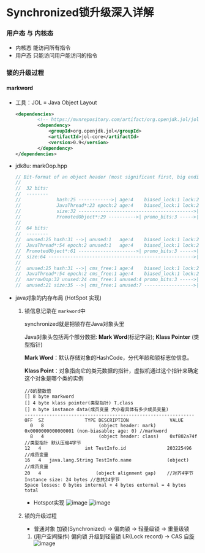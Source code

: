 Synchronized锁升级深入详解
===
### 用户态 与 内核态
* 内核态 能访问所有指令
* 用户态 只能访问用户能访问的指令

### 锁的升级过程
#### markword
* 工具：JOL = Java Object Layout
    ```xml
    <dependencies>
            <!-- https://mvnrepository.com/artifact/org.openjdk.jol/jol-core -->
            <dependency>
                <groupId>org.openjdk.jol</groupId>
                <artifactId>jol-core</artifactId>
                <version>0.9</version>
            </dependency>
    </dependencies>
    ```
* jdk8u: markOop.hpp
    ```java
    // Bit-format of an object header (most significant first, big endian layout below):
    //
    //  32 bits:
    //  --------
    //             hash:25 ------------>| age:4    biased_lock:1 lock:2 (normal object)
    //             JavaThread*:23 epoch:2 age:4    biased_lock:1 lock:2 (biased object)
    //             size:32 ------------------------------------------>| (CMS free block)
    //             PromotedObject*:29 ---------->| promo_bits:3 ----->| (CMS promoted object)
    //
    //  64 bits:
    //  --------
    //  unused:25 hash:31 -->| unused:1   age:4    biased_lock:1 lock:2 (normal object)
    //  JavaThread*:54 epoch:2 unused:1   age:4    biased_lock:1 lock:2 (biased object)
    //  PromotedObject*:61 --------------------->| promo_bits:3 ----->| (CMS promoted object)
    //  size:64 ----------------------------------------------------->| (CMS free block)
    //
    //  unused:25 hash:31 -->| cms_free:1 age:4    biased_lock:1 lock:2 (COOPs && normal object)
    //  JavaThread*:54 epoch:2 cms_free:1 age:4    biased_lock:1 lock:2 (COOPs && biased object)
    //  narrowOop:32 unused:24 cms_free:1 unused:4 promo_bits:3 ----->| (COOPs && CMS promoted object)
    //  unused:21 size:35 -->| cms_free:1 unused:7 ------------------>| (COOPs && CMS free block)
    ```
* java对象的内存布局 (HotSpot 实现)    
    1. 锁信息记录在 `markword`中

        synchronized就是把锁存在Java对象头里
        
        Java对象头包括两个部分数据: **Mark Word**(标记字段); **Klass Pointer** (类型指针)
        
        **Mark Word**：默认存储对象的HashCode，分代年龄和锁标志位信息。
        
        **Klass Point**：对象指向它的类元数据的指针，虚拟机通过这个指针来确定这个对象是哪个类的实例
        ```
        //8的整数倍
        [] 8 byte markword
        [] 4 byte klass pointer(类型指针) T.class
        [] n byte instance data(成员变量 大小看具体有多少成员变量)
        --------------------------------------------------------------
        OFF  SZ               TYPE DESCRIPTION               VALUE
          0   8                    (object header: mark)     0x0000000000000001 (non-biasable; age: 0) //markword
          8   4                    (object header: class)    0xf802a74f  //类型指针 默认压缩4字节
        12   4                int TestInfo.id               203225496 //成员变量
        16   4   java.lang.String TestInfo.name             (object)  //成员变量
        20   4                    (object alignment gap)    //对齐4字节
        Instance size: 24 bytes //总共24字节
        Space losses: 0 bytes internal + 4 bytes external = 4 bytes total
        ```
        * Hotspot实现
            ![image](https://i.imgur.com/GBXfmdQ.png)
            ![image](https://image-static.segmentfault.com/260/918/2609180466-4799c6800a5379d1)
    1. 锁的升级过程
        * 普通对象 加锁(Synchronized) -> 偏向锁 -> 轻量级锁 -> 重量级锁
        1. (用户空间操作) 偏向锁 升级到轻量锁 LR(Lock record)  -> CAS 自旋
        ![image](https://i.imgur.com/xDwBciC.png)